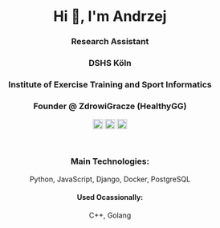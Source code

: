 <h1 align="center">Hi 👋, I'm Andrzej</h1>
<h3 align="center">Research Assistant</h3>
<h3 align="center">DSHS Köln</h3>
<h3 align="center">Institute of Exercise Training and Sport Informatics</h3>
<h3 align="center">Founder @ ZdrowiGracze (HealthyGG)</h3>

<p align="center">
    <a href="https://www.linkedin.com/in/andrzej-bialecki/" target="blank"><img align="center" src="https://cdn.jsdelivr.net/npm/simple-icons@3.0.1/icons/linkedin.svg" alt="linkedin-andrzej-bialecki" height="20" width="20" /></a>
    <a href="https://twitter.com/Kaszanas" target="blank"><img align="center" src="https://cdn.jsdelivr.net/npm/simple-icons@3.0.1/icons/twitter.svg" alt="twitter-kaszanas" height="20" width="20" /></a>
    <a href="https://www.instagram.com/kaszanas/" target="blank"><img align="center" src="https://cdn.jsdelivr.net/npm/simple-icons@3.0.1/icons/instagram.svg" alt="instagram-kaszanas" height="20" width="20" /></a>
    </p>
<br/>

<h3 align="center">Main Technologies:</h3>
<!-- Python -->
<p align="center">
    Python, JavaScript, Django, Docker, PostgreSQL
</p>

<h4 align="center">Used Ocassionally:</h4>
<p align="center">
    C++, Golang
</p>
